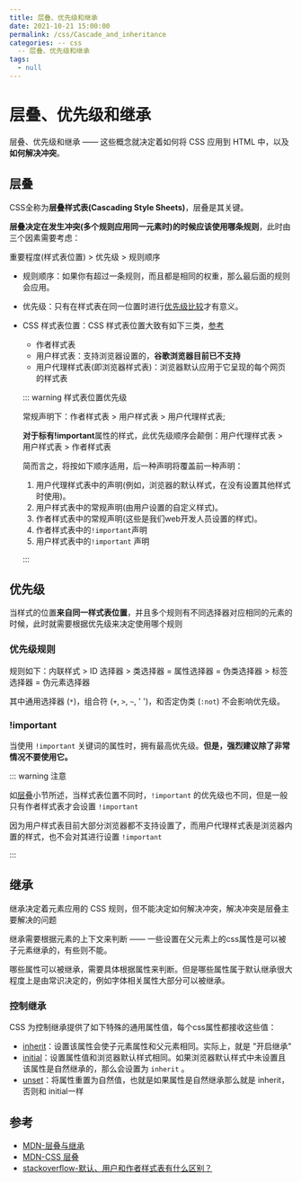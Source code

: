 ```yaml
---
title: 层叠、优先级和继承
date: 2021-10-21 15:00:00
permalink: /css/Cascade_and_inheritance
categories: -- css
  -- 层叠、优先级和继承
tags:
  - null
---
```


# 层叠、优先级和继承

层叠、优先级和继承 —— 这些概念就决定着如何将 CSS 应用到 HTML 中，以及**如何解决冲突**。

## 层叠

CSS全称为**层叠样式表(Cascading Style Sheets)**，层叠是其关键。

**层叠决定在发生冲突(多个规则应用同一元素时)的时候应该使用哪条规则**，此时由三个因素需要考虑：

重要程度(样式表位置) > 优先级 > 规则顺序

* 规则顺序：如果你有超过一条规则，而且都是相同的权重，那么最后面的规则会应用。

* 优先级：只有在样式表在同一位置时进行[优先级比较](#优先级)才有意义。

* CSS 样式表位置：CSS 样式表位置大致有如下三类，[参考](https://stackoverflow.com/questions/18252356/what-is-the-difference-between-default-user-and-author-style-sheets)

  * 作者样式表
  * 用户样式表：支持浏览器设置的，**谷歌浏览器目前已不支持**
  * 用户代理样式表(即浏览器样式表)：浏览器默认应用于它呈现的每个网页的样式表

  ::: warning 样式表位置优先级

  常规声明下：作者样式表 > 用户样式表 > 用户代理样式表;

  **对于标有!important**属性的样式，此优先级顺序会颠倒：用户代理样式表 > 用户样式表  > 作者样式表

  简而言之，将按如下顺序适用，后一种声明将覆盖前一种声明：

  1. 用户代理样式表中的声明(例如，浏览器的默认样式，在没有设置其他样式时使用)。
  2. 用户样式表中的常规声明(由用户设置的自定义样式)。
  3. 作者样式表中的常规声明(这些是我们web开发人员设置的样式)。
  4. 作者样式表中的`!important`声明
  5. 用户样式表中的`!important` 声明

  :::

## 优先级

当样式的位置**来自同一样式表位置**，并且多个规则有不同选择器对应相同的元素的时候，此时就需要根据优先级来决定使用哪个规则

### 优先级规则

规则如下：内联样式 > ID 选择器 > 类选择器 = 属性选择器 = 伪类选择器 > 标签选择器 = 伪元素选择器

其中通用选择器 (`*`)，组合符 (`+`, `>`, `~`, ' ')，和否定伪类 (`:not`) 不会影响优先级。

### !important

当使用 `!important` 关键词的属性时，拥有最高优先级。**但是，强烈建议除了非常情况不要使用它。**

::: warning 注意

如[层叠](#层叠)小节所述，当样式表位置不同时，`!important` 的优先级也不同，但是一般只有作者样式表才会设置 `!important`

因为用户样式表目前大部分浏览器都不支持设置了，而用户代理样式表是浏览器内置的样式，也不会对其进行设置 `!important`

:::

## 继承

继承决定着元素应用的 CSS 规则，但不能决定如何解决冲突，解决冲突是层叠主要解决的问题

继承需要根据元素的上下文来判断 —— 一些设置在父元素上的css属性是可以被子元素继承的，有些则不能。

哪些属性可以被继承，需要具体根据属性来判断。但是哪些属性属于默认继承很大程度上是由常识决定的，例如字体相关属性大部分可以被继承。

### 控制继承

CSS 为控制继承提供了如下特殊的通用属性值，每个css属性都接收这些值：

* [inherit](https://developer.mozilla.org/zh-CN/docs/Web/CSS/inherit)：设置该属性会使子元素属性和父元素相同。实际上，就是 "开启继承"
* [initial](https://developer.mozilla.org/zh-CN/docs/Web/CSS/initial)：设置属性值和浏览器默认样式相同。如果浏览器默认样式中未设置且该属性是自然继承的，那么会设置为 `inherit` 。
* [unset](https://developer.mozilla.org/zh-CN/docs/Web/CSS/unset)：将属性重置为自然值，也就是如果属性是自然继承那么就是 inherit，否则和 initial一样



## 参考

- [MDN-层叠与继承](https://developer.mozilla.org/zh-CN/docs/Learn/CSS/Building_blocks/Cascade_and_inheritance)
- [MDN-CSS 层叠](https://developer.mozilla.org/zh-CN/docs/Web/CSS/Cascade)
- [stackoverflow-默认、用户和作者样式表有什么区别？](https://stackoverflow.com/questions/18252356/what-is-the-difference-between-default-user-and-author-style-sheets)
